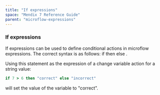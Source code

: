 ```yaml
---
title: "If expressions"
space: "Mendix 7 Reference Guide"
parent: "microflow-expressions"
---
```

### If expressions



If expressions can be used to define conditional actions in microflow expressions. The correct syntax is as follows:
if _<statement>_ then _<a value>_ else _<other value>._

Using this statement as the expression of a change variable action for a string value:

```ruby
if 7 > 6 then "correct" else "incorrect"
```

will set the value of the variable to "correct".
